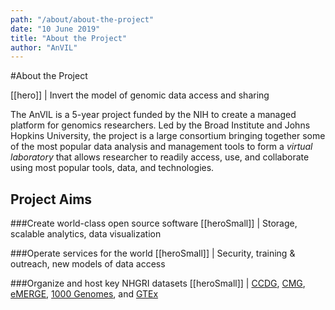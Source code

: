 ```yaml
---
path: "/about/about-the-project"
date: "10 June 2019"
title: "About the Project"
author: "AnVIL"
---
```


#About the Project

[[hero]]
| Invert the model of genomic data access and sharing

The AnVIL is a 5-year project funded by the NIH to create a managed platform for genomics researchers. Led by the Broad Institute and Johns Hopkins University, the project is a large consortium bringing together some of the most popular data analysis and management tools to form a *virtual laboratory* that allows researcher to readily access, use, and collaborate using most popular tools, data, and technologies.

## Project Aims

###Create world-class open source software
[[heroSmall]]
| Storage, scalable analytics, data visualization

###Operate services for the world
[[heroSmall]]
| Security, training & outreach, new models of data access

###Organize and host key NHGRI datasets
[[heroSmall]]
| [CCDG](https://ccdg.rutgers.edu), [CMG](http://mendelian.org), [eMERGE](https://emerge.mc.vanderbilt.edu), [1000 Genomes](http://www.internationalgenome.org), and [GTEx](https://gtexportal.org/home)
